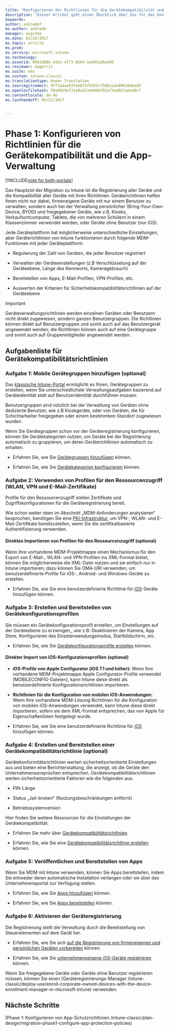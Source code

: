 ```yaml
---
title: "Konfigurieren der Richtlinien für die Gerätekompatibilität und die App-Verwaltung während einer Migration von Intune | Microsoft-Dokumentation"
description: "Dieser Artikel gibt einen Überblick über die für das Konfigurieren der Richtlinien für die Gerätekompatibilität und die App-Verwaltung notwendigen Schritte während einer Migration von Intune."
keywords: 
author: andredm7
ms.author: andredm
manager: angrobe
ms.date: 03/24/2017
ms.topic: article
ms.prod: 
ms.service: microsoft-intune
ms.technology: 
ms.assetid: 0062d08e-e5b3-4f73-8b64-5ad95adbe945
ms.reviewer: dagerrit
ms.suite: ems
ms.custom: intune-classic
ms.translationtype: Human Translation
ms.sourcegitcommit: 9ff1adae93fe6873f5551cf58b1a2e89638dee85
ms.openlocfilehash: 50a8929ef31e0a322e9460f82af3ed821ade69cf
ms.contentlocale: de-de
ms.lasthandoff: 05/23/2017


---
```


# <a name="phase-1-configure-device-compliance-and-app-management-policies"></a>Phase 1: Konfigurieren von Richtlinien für die Gerätekompatibilität und die App-Verwaltung

[!INCLUDE[note for both-portals](../includes/note-for-both-portals.md)]

Das Hauptziel der Migration zu Intune ist die Registrierung aller Geräte und die Kompatibilität aller Geräte mit ihren Richtlinien. Geräterichtlinien helfen Ihnen nicht nur dabei, firmeneigene Geräte mit nur einem Benutzer zu verwalten, sondern auch bei der Verwaltung persönlicher (Bring-Your-Own-Device, BYOD) und freigegebener Geräte, wie z.B. Kiosks, Verkaufsortcomputer, Tablets, die von mehreren Schülern in einem Klassenzimmer verwendet werden, oder Geräte ohne Benutzer (nur iOS).

Jede Geräteplattform hat möglicherweise unterschiedliche Einstellungen, aber Geräterichtlinien von Intune funktionieren durch folgende MDM-Funktionen mit jeder Geräteplattform:

-   Regulierung der Zahl von Geräten, die jeder Benutzer registriert

-   Verwalten der Geräteeinstellungen (z.B Verschlüsselung auf der Geräteebene, Länge des Kennworts, Kameragebrauch)

-   Bereitstellen von Apps, E-Mail-Profilen, VPN-Profilen, etc.

-   Auswerten der Kriterien für Sicherheitskompatibilitätsrichtlinien auf der Geräteebene

> [!IMPORTANT]
> Geräteverwaltungsrichtlinien werden einzelnen Geräten oder Benutzern nicht direkt zugewiesen, sondern ganzen Benutzergruppen. Die Richtlinien können direkt auf Benutzergruppen und somit auch auf das Benutzergerät angewendet werden; die Richtlinien können auch auf eine Gerätegruppe und somit auch auf Gruppenmitglieder angewendet werden.

## <a name="task-list-for-device-compliance-policies"></a>Aufgabenliste für Gerätekompatibilitätsrichtlinien

### <a name="task-1-add-device-groups-optional"></a>Aufgabe 1: Mobile Gerätegruppen hinzufügen (optional)

Das [klassische Intune-Portal](https://manage.microsoft.com/) ermöglicht es Ihnen, Gerätegruppen zu erstellen, wenn Sie unterschiedlichste Verwaltungsaufgaben basierend auf Geräteidentität statt auf Benutzeridentität durchführen müssen.

Benutzergruppen sind nützlich bei der Verwaltung von Geräten ohne dedizierte Benutzer, wie z.B Kioskgeräte, oder von Geräten, die für Schichtarbeiter freigegeben oder einem bestimmtem Standort zugewiesen wurden.

Wenn Sie Gerätegruppen schon vor der Geräteregistrierung konfigurieren, können Sie Gerätekategorien nutzen, um Geräte bei der Registrierung automatisch zu gruppieren, um deren Geräterichtlinien automatisch zu erhalten.

-   Erfahren Sie, wie Sie [Gerätegruppen hinzufügen](/intune-classic/get-started/start-with-a-paid-subscription-to-microsoft-intune-step-5) können.

-   Erfahren Sie, wie Sie [Gerätekategorien konfigurieren](/intune-classic/deploy-use/categorize-devices-with-device-group-mapping-in-microsoft-intune) können.

### <a name="task-2-use-resource-access-profiles-wi-fi-vpn-and-email-certificates"></a>Aufgabe 2: Verwenden von Profilen für den Ressourcenzugriff (WLAN, VPN und E-Mail-Zertifikate)

Profile für den Ressourcenzugriff stellen Zertifikate und Zugriffskonfigurationen für die Geräteregistrierung bereit.

Wie schon weiter oben im Abschnitt „MDM-Anforderungen analysieren“ besprochen, benötigen Sie eine [PKI-Infrastruktur](/intune-classic/deploy-use/secure-resource-access-with-certificate-profiles), um VPN-, WLAN- und E-Mail-Zertifikate bereitzustellen, wenn Sie die zertifikatbasierte Authentifizierung verwenden.

#### <a name="direct-import-of-resource-access-profiles-optional"></a>Direktes Importieren von Profilen für den Ressourcenzugriff (optional)

Wenn Ihre vorhandene MDM-Projektmappe einen Mechanismus für den Export von E-Mail-, WLAN- und VPN-Profilen ins XML-Format bietet, können Sie möglicherweise die XML-Datei nutzen und sie einfach nur in Intune importieren; dazu können Sie OMA-URI verwenden, um benutzerdefinierte Profile für iOS-, Android- und Windows-Geräte zu erstellen.

-   Erfahren Sie, wie Sie eine benutzerdefinierte Richtlinie für [iOS](/intune-classic/deploy-use/windows-10-policy-settings-in-microsoft-intune)-Geräte hinzufügen können.

### <a name="task-3-create-and-deploy-device-configuration-profiles"></a>Aufgabe 3: Erstellen und Bereitstellen von Gerätekonfigurationsprofilen

Sie müssen ein Gerätekonfigurationsprofil erstellen, um Einstellungen auf der Geräteebene zu erzwingen,, wie z.B: Deaktivieren der Kamera, App Store, Konfigurieren des Einzelanwendungsmodus, Startbildschirm, etc.

- Erfahren Sie, wie Sie [Gerätekonfigurationsprofile erstellen](https://docs.microsoft.com/intune/device-profile-create) können.

####  <a name="direct-import-of-ios-configuration-profiles-optional"></a>Direkter Import von iOS-Konfigurationsprofilen (optional)

-   **iOS-Profile von Apple Configurator (iOS 7.1 und höher):** Wenn Ihre vorhandene MDM-Projektmappe Apple Configurator-Profile verwendet (MOBILECONFIG-Dateien), kann Intune diese direkt als benutzerdefinierte Konfigurationsrichtlinien importieren.

-   **Richtlinien für die Konfiguration von mobilen iOS-Anwendungen:** Wenn Ihre vorhandene MDM-Lösung Richtlinien für die Konfiguration von mobilen iOS-Anwendungen verwendet, kann Intune diese direkt importieren, sofern sie dem XML-Format entsprechen, das von Apple für Eigenschaftenlisten festgelegt wurde.

- Erfahren Sie, wie Sie eine benutzerdefinierte Richtlinie für [iOS](/intune-classic/deploy-use/ios-policy-settings-in-microsoft-intune#custom-policy-settings) hinzufügen können.

### <a name="task-4-create-and-deploy-device-compliance-policies-optional"></a>Aufgabe 4: Erstellen und Bereitstellen einer Gerätekompatibilitätsrichtlinie (optional)

Gerätekonformitätsrichtlinien werten sicherheitsorientierte Einstellungen aus und bieten eine Berichterstattung, die anzeigt, ob die Geräte den Unternehmensansprüchen entsprechen. Gerätekompatibilitätsrichtlinien werten sicherheitsorientierte Faktoren wie die folgenden aus:

-   PIN-Länge

-   Status „Jail-broken“ (Nutzungsbeschränkungen entfernt)

-   Betriebssystemversion

Hier finden Sie weitere Ressourcen für die Einstellungen der Gerätekompatibilität:

-   Erfahren Sie mehr über [Gerätekompatibilitätsrichtlinien](/intune-classic/deploy-use/introduction-to-device-compliance-policies-in-microsoft-intune).

-   Erfahren Sie, wie Sie eine [Gerätekompatibilitätsrichtlinie erstellen](/intune-classic/deploy-use/create-a-device-compliance-policy-in-microsoft-intune) können.

### <a name="task-5-publish-and-deploy-apps"></a>Aufgabe 5: Veröffentlichen und Bereitstellen von Apps

Wenn Sie MDM mit Intune verwenden, können Sie Apps bereitstellen, indem Sie entweder deren automatische Installation verlangen oder sie über das Unternehmensportal zur Verfügung stellen.

-   Erfahren Sie, wie Sie [Apps hinzufügen](/intune-classic/deploy-use/add-apps) können.

-   Erfahren Sie, wie Sie [Apps bereitstellen](/intune-classic/deploy-use/deploy-apps) können.

### <a name="task-6-enable-device-enrollment"></a>Aufgabe 6: Aktivieren der Geräteregistrierung

Die Registrierung stellt die Verwaltung durch die Bereitstellung von Steuerelementen auf dem Gerät her.

-   Erfahren Sie, wie Sie sich [auf die Registrierung von firmeneigenen und persönlichen Geräten vorbereiten](/intune-classic/deploy-use/enroll-devices-in-microsoft-intune) können.

-   Erfahren Sie, wie Sie [unternehmenseigene iOS-Geräte registrieren](/intune-classic/deploy-use/manage-corporate-owned-devices) können.

Wenn Sie freigegebene Geräte oder Geräte ohne Benutzer registrieren müssen, können Sie einen [Geräteregistrierungs-Manager /intune-classic/deploy-use/enroll-corporate-owned-devices-with-the-device-enrollment-manager-in-microsoft-intune) verwenden.

## <a name="next-steps"></a>Nächste Schritte 

[Phase 1: Konfigurieren von App-Schutzrichtlinien /intune-classic/plan-design/migration-phase1-configure-app-protection-policies)

